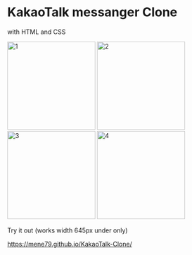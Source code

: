 # KakaoTalk messanger Clone

with HTML and CSS

<img width="200" alt="1" src="https://user-images.githubusercontent.com/84453688/150491361-4bda7b65-6bba-4890-a934-5ed67be0b049.png"> <img width="200" alt="2" src="https://user-images.githubusercontent.com/84453688/150491378-cf9ef31c-f0d4-47f5-9281-7f6186fa66d3.png"> <img width="200" alt="3" src="https://user-images.githubusercontent.com/84453688/150491385-b91af63c-ccf3-4069-a5b2-01e98d242ee1.png"> <img width="200" alt="4" src="https://user-images.githubusercontent.com/84453688/150491386-05bdd44a-c96a-4ff6-90cd-5b853e8c7d96.png">


Try it out (works width 645px under only)

https://mene79.github.io/KakaoTalk-Clone/

